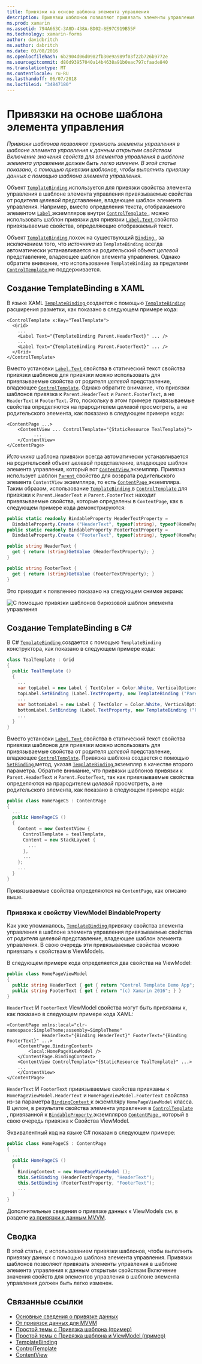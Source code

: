 ```yaml
---
title: Привязки на основе шаблона элемента управления
description: Привязки шаблонов позволяют привязать элементы управления в шаблоне элемента управления к данным открытым свойствам Включение значения свойств для элементов управления в шаблоне элемента управления должен быть легко изменен. В этой статье показано, с помощью привязки шаблонов, чтобы выполнить привязку данных с помощью шаблона элемента управления.
ms.prod: xamarin
ms.assetid: 794A663C-3A8D-438A-BD02-8E97C919B55F
ms.technology: xamarin-forms
author: davidbritch
ms.author: dabritch
ms.date: 03/08/2016
ms.openlocfilehash: 6b2904d06d0982fb30e9a989f03f22b726b9772e
ms.sourcegitcommit: d80d93957040a14b4638a91b0eac797cfaade840
ms.translationtype: MT
ms.contentlocale: ru-RU
ms.lasthandoff: 06/07/2018
ms.locfileid: "34847180"
---
```

# <a name="binding-from-a-controltemplate"></a>Привязки на основе шаблона элемента управления

_Привязки шаблонов позволяют привязать элементы управления в шаблоне элемента управления к данным открытым свойствам Включение значения свойств для элементов управления в шаблоне элемента управления должен быть легко изменен. В этой статье показано, с помощью привязки шаблонов, чтобы выполнить привязку данных с помощью шаблона элемента управления._

Объект [ `TemplateBinding` ](https://developer.xamarin.com/api/type/Xamarin.Forms.TemplateBinding/) используется для привязки свойства элемента управления в шаблоне элемента управления привязываемые свойства от родителя *целевой* представление, владеющее шаблон элемента управления. Например, вместо определения текста, отображаемого элементом [ `Label` ](https://developer.xamarin.com/api/type/Xamarin.Forms.Label/) экземпляров внутри [ `ControlTemplate` ](https://developer.xamarin.com/api/type/Xamarin.Forms.ControlTemplate/), можно использовать шаблон привязки для привязки [ `Label.Text` ](https://developer.xamarin.com/api/property/Xamarin.Forms.Label.Text/) свойства привязываемые свойства, определяющие отображаемый текст.

Объект [ `TemplateBinding` ](https://developer.xamarin.com/api/type/Xamarin.Forms.TemplateBinding/) похож на существующий [ `Binding` ](https://developer.xamarin.com/api/type/Xamarin.Forms.Binding/), за исключением того, что *источника* из `TemplateBinding` всегда автоматически устанавливается на родительский объект *целевой* представление, владеющее шаблон элемента управления. Однако обратите внимание, что использование `TemplateBinding` за пределами [ `ControlTemplate` ](https://developer.xamarin.com/api/type/Xamarin.Forms.ControlTemplate/) не поддерживается.

## <a name="creating-a-templatebinding-in-xaml"></a>Создание TemplateBinding в XAML

В языке XAML [ `TemplateBinding` ](https://developer.xamarin.com/api/type/Xamarin.Forms.TemplateBinding/) создается с помощью [ `TemplateBinding` ](https://developer.xamarin.com/api/type/Xamarin.Forms.Xaml.TemplateBindingExtension/) расширения разметки, как показано в следующем примере кода:

```xaml
<ControlTemplate x:Key="TealTemplate">
  <Grid>
    ...
    <Label Text="{TemplateBinding Parent.HeaderText}" ... />
    ...
    <Label Text="{TemplateBinding Parent.FooterText}" ... />
  </Grid>
</ControlTemplate>
```

Вместо установки [ `Label.Text` ](https://developer.xamarin.com/api/property/Xamarin.Forms.Label.Text/) свойства в статический текст свойства привязки шаблонов для привязки можно использовать для привязываемые свойства от родителя *целевой* представление, владеющее [ `ControlTemplate`](https://developer.xamarin.com/api/type/Xamarin.Forms.ControlTemplate/). Однако обратите внимание, что привязки шаблонов привязка к `Parent.HeaderText` и `Parent.FooterText`, а не `HeaderText` и `FooterText`. Это, поскольку в этом примере привязываемые свойства определяются на прародителем *целевой* просмотреть, а не родительского элемента, как показано в следующем примере кода:

```xaml
<ContentPage ...>
    <ContentView ... ControlTemplate="{StaticResource TealTemplate}">
          ...
    </ContentView>
</ContentPage>
```

*Источника* шаблона привязки всегда автоматически устанавливается на родительский объект *целевой* представление, владеющее шаблон элемента управления, который вот [ `ContentView` ](https://developer.xamarin.com/api/type/Xamarin.Forms.ContentView/) экземпляр. Привязка использует шаблон [ `Parent` ](https://developer.xamarin.com/api/property/Xamarin.Forms.Element.Parent/) свойство для возврата родительского элемента `ContentView` экземпляра, то есть [ `ContentPage` ](https://developer.xamarin.com/api/type/Xamarin.Forms.ContentPage/) экземпляра. Таким образом, использование [ `TemplateBinding` ](https://developer.xamarin.com/api/type/Xamarin.Forms.TemplateBinding/) в [ `ControlTemplate` ](https://developer.xamarin.com/api/type/Xamarin.Forms.ControlTemplate/) для привязки к `Parent.HeaderText` и `Parent.FooterText` находит привязываемые свойства, которые определены в `ContentPage`, как в следующем примере кода демонстрируются:

```csharp
public static readonly BindableProperty HeaderTextProperty =
  BindableProperty.Create ("HeaderText", typeof(string), typeof(HomePage), "Control Template Demo App");
public static readonly BindableProperty FooterTextProperty =
  BindableProperty.Create ("FooterText", typeof(string), typeof(HomePage), "(c) Xamarin 2016");

public string HeaderText {
  get { return (string)GetValue (HeaderTextProperty); }
}

public string FooterText {
  get { return (string)GetValue (FooterTextProperty); }
}
```

Это приводит к появлению показано на следующем снимке экрана:

![](template-binding-images/teal-theme.png "С помощью привязки шаблонов бирюзовой шаблон элемента управления")

## <a name="creating-a-templatebinding-in-c35"></a>Создание TemplateBinding в C&#35;

В C# [ `TemplateBinding` ](https://developer.xamarin.com/api/type/Xamarin.Forms.TemplateBinding/) создается с помощью `TemplateBinding` конструктора, как показано в следующем примере кода:

```csharp
class TealTemplate : Grid
{
  public TealTemplate ()
  {
    ...
    var topLabel = new Label { TextColor = Color.White, VerticalOptions = LayoutOptions.Center };
    topLabel.SetBinding (Label.TextProperty, new TemplateBinding ("Parent.HeaderText"));
    ...
    var bottomLabel = new Label { TextColor = Color.White, VerticalOptions = LayoutOptions.Center };
    bottomLabel.SetBinding (Label.TextProperty, new TemplateBinding ("Parent.FooterText"));
    ...
  }
}
```

Вместо установки [ `Label.Text` ](https://developer.xamarin.com/api/property/Xamarin.Forms.Label.Text/) свойства в статический текст свойства привязки шаблонов для привязки можно использовать для привязываемые свойства от родителя *целевой* представление, владеющее [ `ControlTemplate`](https://developer.xamarin.com/api/type/Xamarin.Forms.ControlTemplate/). Привязка шаблона создается с помощью [ `SetBinding` ](https://developer.xamarin.com/api/member/Xamarin.Forms.BindableObject.SetBinding/p/Xamarin.Forms.BindableProperty/Xamarin.Forms.BindingBase/) метод, указав [ `TemplateBinding` ](https://developer.xamarin.com/api/type/Xamarin.Forms.TemplateBinding/) экземпляр в качестве второго параметра. Обратите внимание, что привязки шаблонов привязки к `Parent.HeaderText` и `Parent.FooterText`, так как привязываемые свойства определяются на прародителем *целевой* просмотреть, а не родительского элемента, как показано в следующем примере кода:

```csharp
public class HomePageCS : ContentPage
{
  ...
  public HomePageCS ()
  {
    Content = new ContentView {
      ControlTemplate = tealTemplate,
      Content = new StackLayout {
        ...
      },
      ...
    };
    ...
  }
}
```

Привязываемые свойства определяются на `ContentPage`, как описано выше.

### <a name="binding-a-bindableproperty-to-a-viewmodel-property"></a>Привязка к свойству ViewModel BindableProperty

Как уже упоминалось, [ `TemplateBinding` ](https://developer.xamarin.com/api/type/Xamarin.Forms.TemplateBinding/) привязку свойства элемента управления в шаблоне элемента управления привязываемые свойства от родителя *целевой* представление, владеющее шаблон элемента управления. В свою очередь эти привязываемые свойства можно привязать к свойствам в ViewModels.

В следующем примере кода определяется два свойства на ViewModel:

```csharp
public class HomePageViewModel
{
  public string HeaderText { get { return "Control Template Demo App"; } }
  public string FooterText { get { return "(c) Xamarin 2016"; } }
}
```

`HeaderText` И `FooterText` ViewModel свойства могут быть привязаны к, как показано в следующем примере кода XAML:

```xaml
<ContentPage xmlns:local="clr-namespace:SimpleTheme;assembly=SimpleTheme"
             HeaderText="{Binding HeaderText}" FooterText="{Binding FooterText}" ...>
    <ContentPage.BindingContext>
        <local:HomePageViewModel />
    </ContentPage.BindingContext>
    <ContentView ControlTemplate="{StaticResource TealTemplate}" ...>
    ...
    </ContentView>
</ContentPage>
```

`HeaderText` И `FooterText` привязываемые свойства привязаны к `HomePageViewModel.HeaderText` и `HomePageViewModel.FooterText` свойства из-за параметра [ `BindingContext` ](https://developer.xamarin.com/api/property/Xamarin.Forms.BindableObject.BindingContext/) к экземпляру `HomePageViewModel` класса. В целом, в результате свойства элемента управления в [ `ControlTemplate` ](https://developer.xamarin.com/api/type/Xamarin.Forms.ControlTemplate/) , привязанной к [ `BindableProperty` ](https://developer.xamarin.com/api/type/Xamarin.Forms.BindableProperty/) экземпляров [ `ContentPage` ](https://developer.xamarin.com/api/type/Xamarin.Forms.ContentPage/), который в свою очередь привязка к Свойства ViewModel.

Эквивалентный код на языке C# показан в следующем примере:

```csharp
public class HomePageCS : ContentPage
{
  ...
  public HomePageCS ()
  {
    BindingContext = new HomePageViewModel ();
    this.SetBinding (HeaderTextProperty, "HeaderText");
    this.SetBinding (FooterTextProperty, "FooterText");
    ...
  }
}
```

Дополнительные сведения о привязке данных к ViewModels см. в разделе [из привязки к данным MVVM](~/xamarin-forms/xaml/xaml-basics/data-bindings-to-mvvm.md).

## <a name="summary"></a>Сводка

В этой статье, с использованием привязки шаблонов, чтобы выполнить привязку данных с помощью шаблона элемента управления. Привязки шаблонов позволяют привязать элементы управления в шаблоне элемента управления к данным открытым свойствам Включение значения свойств для элементов управления в шаблоне элемента управления должен быть легко изменен.



## <a name="related-links"></a>Связанные ссылки

- [Основные сведения о привязке данных](~/xamarin-forms/xaml/xaml-basics/data-binding-basics.md)
- [От привязок данных для MVVM](~/xamarin-forms/xaml/xaml-basics/data-bindings-to-mvvm.md)
- [Простой темы с Привязка шаблона (пример)](https://developer.xamarin.com/samples/xamarin-forms/templates/controltemplates/simplethemewithtemplatebinding/)
- [Простой темы с Привязка шаблона и ViewModel (пример)](https://developer.xamarin.com/samples/xamarin-forms/templates/controltemplates/simplethemewithtemplatebindingandviewmodel/)
- [TemplateBinding](https://developer.xamarin.com/api/type/Xamarin.Forms.TemplateBinding/)
- [ControlTemplate](https://developer.xamarin.com/api/type/Xamarin.Forms.ControlTemplate/)
- [ContentView](https://developer.xamarin.com/api/type/Xamarin.Forms.ContentView/)
